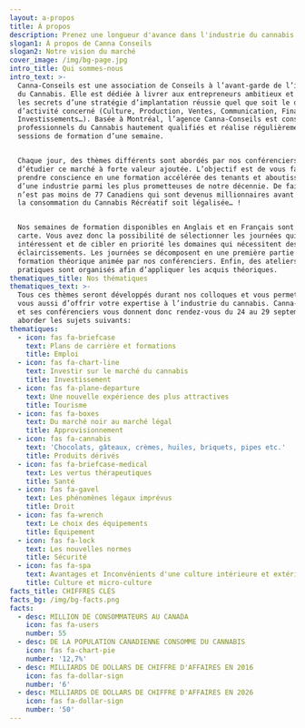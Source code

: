 ```yaml
---
layout: a-propos
title: À propos
description: Prenez une longueur d'avance dans l'industrie du cannabis
slogan1: À propos de Canna Conseils
slogan2: Notre vision du marché
cover_image: /img/bg-page.jpg
intro_title: Qui sommes-nous
intro_text: >-
  Canna-Conseils est une association de Conseils à l’avant-garde de l’industrie
  du Cannabis. Elle est dédiée à livrer aux entrepreneurs ambitieux et aux PME
  les secrets d’une stratégie d’implantation réussie quel que soit le domaine
  d’activité concerné (Culture, Production, Ventes, Communication, Financements,
  Investissements…). Basée à Montréal, l’agence Canna-Conseils est constituée de
  professionnels du Cannabis hautement qualifiés et réalise régulièrement des
  sessions de formation d’une semaine.


  Chaque jour, des thèmes différents sont abordés par nos conférenciers afin
  d’étudier ce marché à forte valeur ajoutée. L’objectif est de vous faire
  prendre conscience en une formation accélérée des tenants et aboutissants
  d’une industrie parmi les plus prometteuses de notre décennie. De fait, ce
  n’est pas moins de 77 Canadiens qui sont devenus millionnaires avant même que
  la consommation du Cannabis Récréatif soit légalisée… !


  Nos semaines de formation disponibles en Anglais et en Français sont à la
  carte. Vous avez donc la possibilité de sélectionner les journées qui vous
  intéressent et de cibler en priorité les domaines qui nécessitent des
  éclaircissements. Les journées se décomposent en une première partie de
  formation théorique animée par nos conférenciers. Enfin, des ateliers
  pratiques sont organisés afin d’appliquer les acquis théoriques.
thematiques_title: Nos thématiques
thematiques_text: >-
  Tous ces thèmes seront développés durant nos colloques et vous permettront à
  vous aussi d’offrir votre expertise à l’industrie du cannabis. Canna-Conseils
  et ses conférenciers vous donnent donc rendez-vous du 24 au 29 septembre pour
  aborder les sujets suivants:
thematiques:
  - icon: fas fa-briefcase
    text: Plans de carrière et formations
    title: Emploi
  - icon: fas fa-chart-line
    text: Investir sur le marché du cannabis
    title: Investissement
  - icon: fas fa-plane-departure
    text: Une nouvelle expérience des plus attractives
    title: Tourisme
  - icon: fas fa-boxes
    text: Du marché noir au marché légal
    title: Approvisionnement
  - icon: fas fa-cannabis
    text: 'Chocolats, gâteaux, crèmes, huiles, briquets, pipes etc.'
    title: Produits dérivés
  - icon: fas fa-briefcase-medical
    text: Les vertus thérapeutiques
    title: Santé
  - icon: fas fa-gavel
    text: Les phénomènes légaux imprévus
    title: Droit
  - icon: fas fa-wrench
    text: Le choix des équipements
    title: Équipement
  - icon: fas fa-lock
    text: Les nouvelles normes
    title: Sécurité
  - icon: fas fa-spa
    text: Avantages et Inconvénients d'une culture intérieure et extérieure.
    title: Culture et micro-culture
facts_title: CHIFFRES CLÉS
facts_bg: /img/bg-facts.png
facts:
  - desc: MILLION DE CONSOMMATEURS AU CANADA
    icon: fas fa-users
    number: 55
  - desc: DE LA POPULATION CANADIENNE CONSOMME DU CANNABIS
    icon: fas fa-chart-pie
    number: '12,7%'
  - desc: MILLIARDS DE DOLLARS DE CHIFFRE D'AFFAIRES EN 2016
    icon: fas fa-dollar-sign
    number: '6'
  - desc: MILLIARDS DE DOLLARS DE CHIFFRE D'AFFAIRES EN 2026
    icon: fas fa-dollar-sign
    number: '50'
---
```


